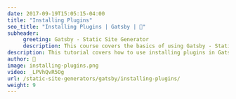 ```yaml
---
date: 2017-09-19T15:05:15-04:00
title: "Installing Plugins"
seo_title: "Installing Plugins | Gatsby | 🦒"
subheader:
     greeting: Gatsby - Static Site Generator
     description: This course covers the basics of using Gatsby - Static Site Generator. Work your way through the videos/articles and I'll teach you everything you need to know to create a professional and scalable website or blog!
description: This tutorial covers how to use installing plugins in Gatsby -  Static Site Generator.
author: 🦒
image: installing-plugins.png
video: _LPVhQvR5Og
url: /static-site-generators/gatsby/installing-plugins/
weight: 9
---
```

